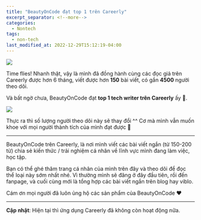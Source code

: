 ```yaml
---
title: "BeautyOnCode đạt top 1 trên Careerly"
excerpt_separator: <!--more-->
categories:
  - Nontech
tags:
  - non-tech
last_modified_at: 2022-12-29T15:12:19-04:00
---
```


![](/assets/images/2022/12/2022-12-beautyoncode-dat-top-1-tren-careerly.webp)

Time flies! Nhanh thật, vậy là mình đã đồng hành cùng các đọc giả trên Careerly được hơn 6 tháng, viết được hơn **150** bài viết, có gần **4500** người theo dõi.

Và bất ngờ chưa, BeautyOnCode đạt **top 1 tech writer trên Careerly** ấy 🎉.

![](/assets/images/2022/12/2022-12-13-beautyoncode-dat-top-1-tren-careerly-1.webp)

Thực ra thì số lượng người theo dõi này sẽ thay đổi ^^ Cơ mà mình vẫn muốn khoe với mọi người thành tích của mình đạt được 🥳

---
BeautyOnCode trên Careerly, là nơi mình viết các bài viết ngắn (từ 150-200 từ) chia sẻ kiến thức / trải nghiệm cá nhân về lĩnh vực mình đang làm việc, học tập.

Bạn có thể ghé thăm trang cá nhân của mình trên đây và theo dõi để đọc thể loại này sớm nhất nhé. Vì thường mình sẽ đăng ở đây đầu tiên, rồi đến fanpage, và cuối cùng mới là tổng hợp các bài viết ngắn trên blog hay viblo.

Cám ơn mọi người đã luôn ủng hộ các sản phẩm của BeautyOnCode ❤️

---

**Cập nhật**: Hiện tại thì ứng dụng Careerly đã không còn hoạt động nữa.